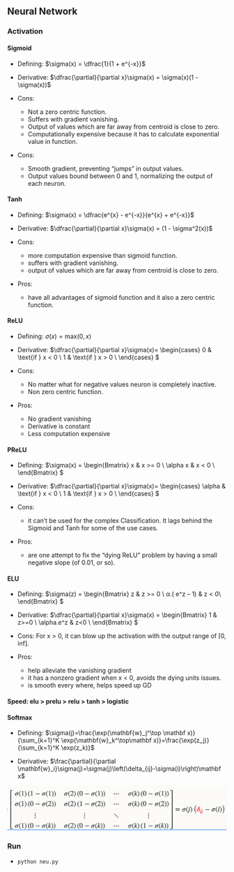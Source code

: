 ## Neural Network

### Activation

#### Sigmoid

- Defining:
  $\sigma(x) = \dfrac{1}{1 + e^{-x}}$
- Derivative:
  $\dfrac{\partial}{\partial x}\sigma(x) = \sigma(x)(1 - \sigma(x))$

- Cons:
  - Not a zero centric function.
  - Suffers with gradient vanishing.
  - Output of values which are far away from centroid is close to zero.
  - Computationally expensive because it has to calculate exponential value in function.
- Cons:
  - Smooth gradient, preventing “jumps” in output values.
  - Output values bound between 0 and 1, normalizing the output of each neuron.

#### Tanh

- Defining:
  $\sigma(x) = \dfrac{e^{x} - e^{-x}}{e^{x} + e^{-x}}$
- Derivative:
  $\dfrac{\partial}{\partial x}\sigma(x) = (1 - \sigma^2(x))$

- Cons:
  - more computation expensive than sigmoid function.
  - suffers with gradient vanishing.
  - output of values which are far away from centroid is close to zero.
- Pros:
  - have all advantages of sigmoid function and it also a zero centric function.

#### ReLU

- Defining:
  $\sigma(x) = \mathrm{max}(0, x)$
- Derivative:
  $\dfrac{\partial}{\partial x}\sigma(x)=
    \begin{cases}
    0 & \text{if } x < 0 \\
    1 & \text{if } x > 0 \\
    \end{cases}
  $

- Cons:
  - No matter what for negative values neuron is completely inactive.
  - Non zero centric function.
- Pros:
  - No gradient vanishing
  - Derivative is constant
  - Less computation expensive

#### PReLU

- Defining:
  $\sigma(x) = 
    \begin{Bmatrix} x & x >= 0 \\
    \alpha x & x < 0 \\
    \end{Bmatrix}
  $
- Derivative:
  $\dfrac{\partial}{\partial x}\sigma(x)=
    \begin{cases}
    \alpha & \text{if } x < 0 \\
    1 & \text{if } x > 0 \\
    \end{cases}
  $

- Cons:
  - it can’t be used for the complex Classification. It lags behind the Sigmoid and Tanh for some of the use cases.
- Pros:
  - are one attempt to fix the “dying ReLU” problem by having a small negative slope (of 0.01, or so).

#### ELU

- Defining:
  $\sigma(z) = 
    \begin{Bmatrix} z & z >= 0 \\
    α.( e^z – 1) & z < 0\\
    \end{Bmatrix}
  $
- Derivative:
  $\dfrac{\partial}{\partial x}\sigma(x) =
    \begin{Bmatrix} 1 & z>=0 \\
    \alpha.e^z & z<0 \\
    \end{Bmatrix}
  $

- Cons: For x > 0, it can blow up the activation with the output range of [0, inf].
- Pros:
  - help alleviate the vanishing gradient
  - it has a nonzero gradient when x < 0, avoids the dying units issues.
  - is smooth every where, helps speed up GD

#### Speed: elu > prelu > relu > tanh > logistic

#### Softmax

- Defining:
  $\sigma(j)=\frac{\exp(\mathbf{w}_j^\top \mathbf x)}{\sum_{k=1}^K \exp(\mathbf{w}_k^\top\mathbf x)}=\frac{\exp(z_j)}{\sum_{k=1}^K \exp(z_k)}$

- Derivative:
  $\frac{\partial}{\partial \mathbf{w}_i}\sigma(j)=\sigma(j)\left(\delta_{ij}-\sigma(i)\right)\mathbf x$

<p align="center">
<img src="img/softmax.png">
</p>

### Run

- `python neu.py`

